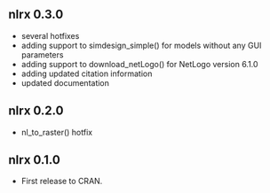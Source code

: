## nlrx 0.3.0
* several hotfixes
* adding support to simdesign_simple() for models without any GUI parameters
* adding support to download_netLogo() for NetLogo version 6.1.0
* adding updated citation information
* updated documentation

## nlrx 0.2.0

* nl_to_raster() hotfix

## nlrx 0.1.0

* First release to CRAN.
